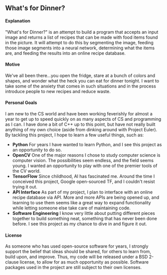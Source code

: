 ## What's for Dinner?

#### Explanation

"What's for Dinner?" is an attempt to build a program that accepts an input 
image and returns a list of recipes that can be made with food items found in 
the picture. It will attempt to do this by segmenting the image, feeding those 
image segments into a neural network, determining what the items are, and 
feeding the results into an online recipe database.

#### Motive

We've all been there...you open the fridge, stare at a bunch of colors and 
shapes, and wonder what the heck you can eat for dinner tonight. I want to
take some of the anxiety that comes in such situations and in the process
introduce people to new recipes and reduce waste.

#### Personal Goals

I am new to the CS world and have been working feverishly for almost a year to 
get up to speed quickly on as many aspects of CS and programming as I can. I 
have done a bit of C++ up to this point, but have not really built anything 
of my own choice (aside from dinking around with Project Euler). By tackling 
this project, I hope to learn a few useful things, such as:

- **Python** For years I have wanted to learn Python, and I see this project as 
an opportunity to do so.
- **OpenCV** One of the major reasons I chose to study computer science is
computer vision. The possibilities seem endless, and the field seems young. I 
wanted an opportunity to play with one of the premier tools of the CV world.
- **TensorFlow** Since childhood, AI has fascinated me. Around the time I 
conceived this project, Google open-sourced TF, and I couldn't resist trying it 
out.
- **API Interface** As part of my project, I plan to interface with an online 
recipe database via API. More and more APIs are being opened up, and learning 
to use them seems like a great way to expand functionality while letting 
someone else take care of maintaining code.
- **Software Engineering** I know very little about putting different pieces 
together to build something neat, something that has never been done before. I 
see this project as my chance to dive in and figure it out.

#### License

As someone who has used open-source software for years, I strongly support the 
belief that ideas should be shared, for others to learn from, build upon, and 
improve. Thus, my code will be released under a BSD 2-clause license, to 
allow for as much opportunity as possible. Software packages used in the 
project are still subject to their own licenses.